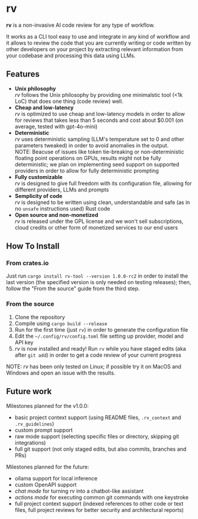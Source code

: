 # rv
**rv** is a non-invasive AI code review for any type of workflow.

It works as a CLI tool easy to use and integrate in any kind of workflow and it allows to review the code that you are currently writing or code written by other developers on your project by extracting relevant information from your codebase and processing this data using LLMs.

## Features

- **Unix philosophy** <br> *rv* follows the Unix philosophy by providing one minimalstic tool (<1k LoC) that does one thing (code review) well.
- **Cheap and low-latency** <br> *rv* is optimized to use cheap and low-latency models in order to allow for reviews that takes less than 5 seconds and cost about $0.001 (on average, tested with gpt-4o-mini)
- **Deterministic** <br> *rv* uses deterministic sampling (LLM's temperature set to 0 and other parameters tweaked) in order to avoid anomalies in the output. <br> NOTE: Beacuse of issues like token tie-breaking or non-deterministic floating point operations on GPUs, results might not be fully deterministic; we plan on implementing seed support on supported providers in order to allow for fully deterministic prompting
- **Fully customizable** <br> *rv* is designed to give full freedom with its configuration file, allowing for different providers, LLMs and prompts
- **Semplicity of code** <br> *rv* is designed to be written using clean, understandable and safe (as in no `unsafe` instructions used) Rust code
- **Open source and non-monetized** <br> *rv* is released under the GPL license and we won't sell subscriptions, cloud credits or other form of monetized services to our end users

## How To Install

### From crates.io

Just run `cargo install rv-tool --version 1.0.0-rc2` in order to install the last version (the specified version is only needed on testing releases); then, follow the "From the source" guide from the third step.

### From the source

1. Clone the repository
2. Compile using `cargo build --release`
3. Run for the first time (just `rv`) in order to generate the configuration file
4. Edit the `~/.config/rv/config.toml` file setting up provider, model and API key
5. *rv* is now installed and ready! Run `rv` while you have staged edits (aka after `git add`) in order to get a code review of your current progress

NOTE: *rv* has been only tested on Linux; if possible try it on MacOS and Windows and open an issue with the results.

## Future work

Milestones planned for the v1.0.0:
- basic project context support (using README files, `.rv_context` and `.rv_guidelines`)
- custom prompt support
- raw mode support (selecting specific files or directory, skipping git integrations)
- full git support (not only staged edits, but also commits, branches and PRs)

Milestones planned for the future:
- ollama support for local inference
- custom OpenAPI support
- *chat mode* for turning rv into a chatbot-like assistant
- *actions mode* for executing common git commands with one keystroke
- full project context support (indexed references to other code or text files, full project reviews for better security and architectural reports)
